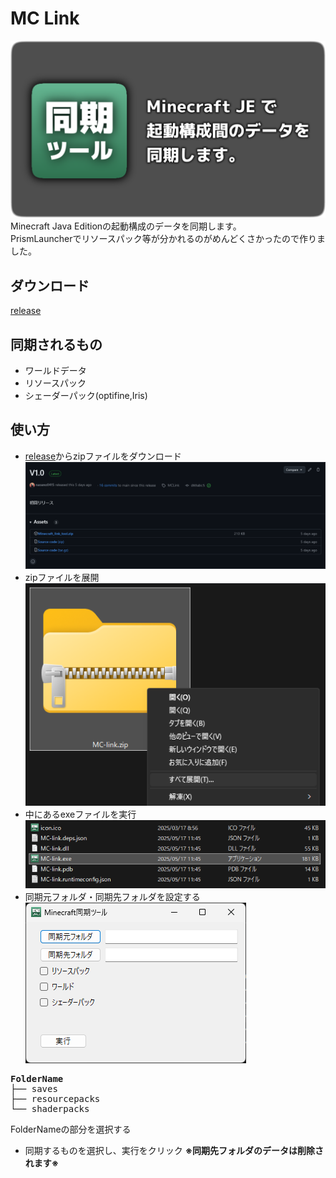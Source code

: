# MC Link 
![バナー](imgs/banner.png)
Minecraft Java Editionの起動構成のデータを同期します。  
PrismLauncherでリソースパック等が分かれるのがめんどくさかったので作りました。

## ダウンロード
[release](https://github.com/naoano0415/Minecraft_link_tool/releases/tag/MCLink)

## 同期されるもの
- ワールドデータ
- リソースパック
-  シェーダーパック(optifine,Iris)
## 使い方
- [release](https://github.com/naoano0415/Minecraft_link_tool/releases/tag/MCLink)からzipファイルをダウンロード
  ![s1](imgs/s1.png)
- zipファイルを展開  
  ![s2](imgs/s2.png)
- 中にあるexeファイルを実行  
  ![s3](imgs/s3.png)
- 同期元フォルダ・同期先フォルダを設定する  
  ![s4](imgs/s4.png)
<pre>
<b>FolderName</b>
├── saves
├── resourcepacks
└── shaderpacks
</pre>  
  FolderNameの部分を選択する
- 同期するものを選択し、実行をクリック
  <b>※同期先フォルダのデータは削除されます※</b>
